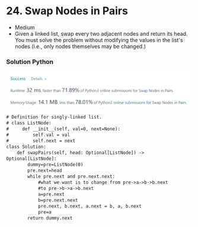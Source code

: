 # 24. Swap Nodes in Pairs

* Medium
* Given a linked list, swap every two adjacent nodes and return its head. You must solve the problem without modifying the values in the list's nodes (i.e., only nodes themselves may be changed.)

### Solution Python&#x20;

![](<../../.gitbook/assets/image (8) (1) (1) (1) (1).png>)

```
# Definition for singly-linked list.
# class ListNode:
#     def __init__(self, val=0, next=None):
#         self.val = val
#         self.next = next
class Solution:
    def swapPairs(self, head: Optional[ListNode]) -> Optional[ListNode]:
        dummy=pre=ListNode(0)
        pre.next=head
        while pre.next and pre.next.next:
            #what we want is to change from pre->a->b->b.next
            #to pre->b->a->b.next
            a=pre.next
            b=pre.next.next
            pre.next, b.next, a.next = b, a, b.next
            pre=a
        return dummy.next
```
